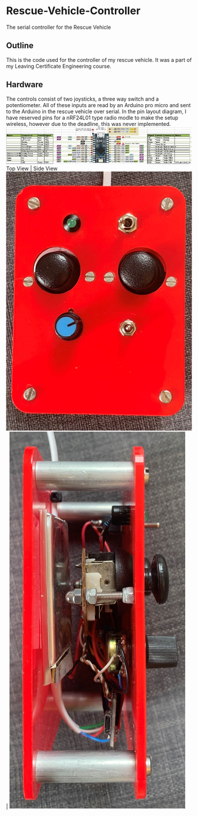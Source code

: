 # Rescue-Vehicle-Controller
The serial controller for the Rescue Vehicle
## Outline
This is the code used for the controller of my rescue vehicle. It was a part of my Leaving Certificate Engineering course. 
## Hardware 
The controls consist of two joysticks, a three way switch and a potentiometer. All of these inputs are read by an Arduino pro micro and sent to the Arduino in the rescue vehicle over serial. In the pin layout diagram, I have reserved pins for a nRF24L01 type radio modle to make the setup wireless, however due to the deadline, this was never implemented. 
![](images/PinLayout.JPG)
Top View                   |  Side View
![](images/ControllerTop.jpg) | ![](images/ControllerSide.jpg)


